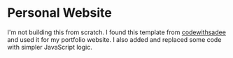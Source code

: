 # Personal Website

 I'm not building this from scratch. I found this template from [codewithsadee](https://github.com/codewithsadee/vcard-personal-portfolio) and used it for my portfolio website. I also added and replaced some code with simpler JavaScript logic.
